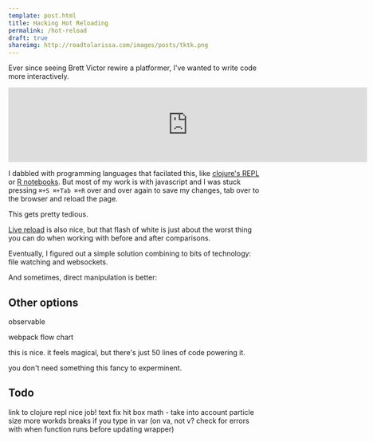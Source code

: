 ```yaml
---
template: post.html
title: Hacking Hot Reloading
permalink: /hot-reload
draft: true
shareimg: http://roadtolarissa.com/images/posts/tktk.png
---
```


Ever since seeing Brett Victor rewire a platformer, I've wanted to write code more interactively. 

<iframe src="https://player.vimeo.com/video/36579366#t=695s&autoplay=0&background=1" width="720"  frameborder="0" webkitallowfullscreen mozallowfullscreen allowfullscreen></iframe>

<script src="https://code.jquery.com/jquery-3.3.1.slim.min.js" crossorigin=""></script>
<script src="//f.vimeocdn.com/js/froogaloop2.min.js"></script>
<script>
document.querySelector("iframe")
  .setAttribute('height', 410/720*Math.min(innerWidth - 20, 720))

var player = $f($('iframe')[0])
player.addEvent('ready', () => player.api('setVolume', 0))
</script>


I dabbled with programming languages that facilated this, like [clojure's REPL](https://github.com/bhauman/lein-figwheel) or [R notebooks](https://rmarkdown.rstudio.com/r_notebooks.html). But most of my work is with javascript and I was stuck pressing `⌘+S ⌘+Tab ⌘+R` over and over again to save my changes, tab over to the browser and reload the page.

This gets pretty tedious. 

<div class='editor manual'></div>

[Live reload](http://livereload.com/) is also nice, but that flash of white is just about the worst thing you can do when working with before and after comparisons. 

<div class='editor live'></div>

Eventually, I figured out a simple solution combining to bits of technology: file watching and websockets. 

<div class='editor hot'></div>

And sometimes, direct manipulation is better:

<!-- <div class='editor drag'></div> -->


## Other options

observable

webpack flow chart

this is nice. it feels magical, but there's just 50 lines of code powering it.

you don't need something this fancy to experminent.


## Todo

link to clojure repl
nice job! text
fix hit box math - take into account particle size
more workds
breaks if you type in var (on va, not v? check for errors with when function runs before updating wrapper)

<script src="https://cdnjs.cloudflare.com/ajax/libs/codemirror/5.32.0/codemirror.min.js"></script>
<script src="https://cdnjs.cloudflare.com/ajax/libs/codemirror/5.32.0/mode/javascript/javascript.js"></script>
<link rel="stylesheet" href="https://cdnjs.cloudflare.com/ajax/libs/codemirror/5.32.0/codemirror.min.css" />

<link rel="stylesheet" type="text/css" href="style.css">
<script src='../worlds-group-2017/d3_.js'></script>
<script src='../worlds-group-2017/swoopy-drag.js'></script>
<script src='visible-timer.js'></script>
<script src='script.js'></script>
